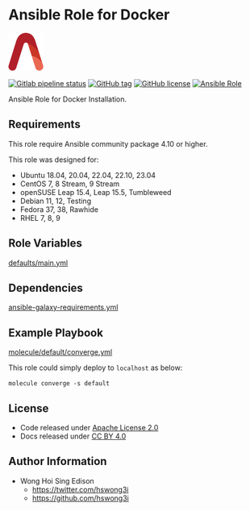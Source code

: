 # Ansible Role for Docker

<a href="https://alvistack.com" title="AlviStack" target="_blank"><img src="/alvistack.svg" height="75" alt="AlviStack"></a>

[![Gitlab pipeline status](https://img.shields.io/gitlab/pipeline/alvistack/ansible-role-docker/master)](https://gitlab.com/alvistack/ansible-role-docker/-/pipelines)
[![GitHub tag](https://img.shields.io/github/tag/alvistack/ansible-role-docker.svg)](https://github.com/alvistack/ansible-role-docker/tags)
[![GitHub license](https://img.shields.io/github/license/alvistack/ansible-role-docker.svg)](https://github.com/alvistack/ansible-role-docker/blob/master/LICENSE)
[![Ansible Role](https://img.shields.io/badge/galaxy-alvistack.docker-blue.svg)](https://galaxy.ansible.com/alvistack/docker)

Ansible Role for Docker Installation.

## Requirements

This role require Ansible community package 4.10 or higher.

This role was designed for:

-   Ubuntu 18.04, 20.04, 22.04, 22.10, 23.04
-   CentOS 7, 8 Stream, 9 Stream
-   openSUSE Leap 15.4, Leap 15.5, Tumbleweed
-   Debian 11, 12, Testing
-   Fedora 37, 38, Rawhide
-   RHEL 7, 8, 9

## Role Variables

[defaults/main.yml](defaults/main.yml)

## Dependencies

[ansible-galaxy-requirements.yml](ansible-galaxy-requirements.yml)

## Example Playbook

[molecule/default/converge.yml](molecule/default/converge.yml)

This role could simply deploy to `localhost` as below:

    molecule converge -s default

## License

-   Code released under [Apache License 2.0](LICENSE)
-   Docs released under [CC BY 4.0](http://creativecommons.org/licenses/by/4.0/)

## Author Information

-   Wong Hoi Sing Edison
    -   <https://twitter.com/hswong3i>
    -   <https://github.com/hswong3i>
